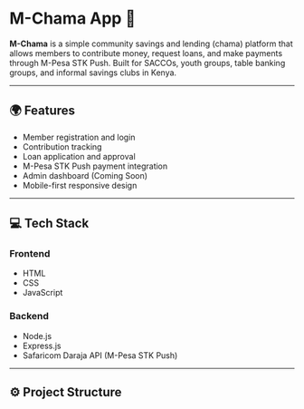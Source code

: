 
# M-Chama App 🚀

**M-Chama** is a simple community savings and lending (chama) platform that allows members to contribute money, request loans, and make payments through M-Pesa STK Push. Built for SACCOs, youth groups, table banking groups, and informal savings clubs in Kenya.

---

## 🌍 Features

- Member registration and login
- Contribution tracking
- Loan application and approval
- M-Pesa STK Push payment integration
- Admin dashboard (Coming Soon)
- Mobile-first responsive design

---

## 💻 Tech Stack

### Frontend
- HTML
- CSS
- JavaScript

### Backend
- Node.js
- Express.js
- Safaricom Daraja API (M-Pesa STK Push)

---

## ⚙️ Project Structure


